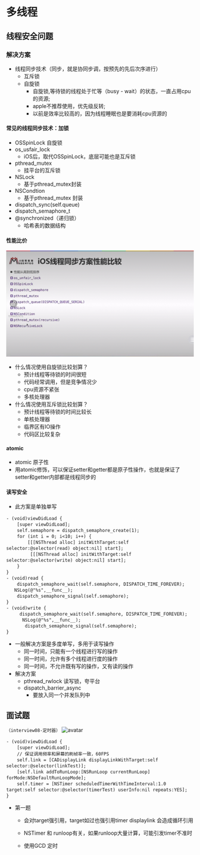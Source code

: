 # 多线程

## 线程安全问题

### 解决方案

- 线程同步技术（同步，就是协同步调，按预先的先后次序进行）
  - 互斥锁
  - 自旋锁
    - 自旋锁,等待锁的线程处于忙等（busy - wait）的状态，一直占用cpu的资源;
    - apple不推荐使用，优先级反转;
    - 以前是效率比较高的，因为线程睡眠也是要消耗cpu资源的
  
#### 常见的线程同步技术：加锁

- OSSpinLock 自旋锁
- os_usfair_lock
  - iOS后，取代OSSpinLock，底层可能也是互斥锁
- pthread_mutex
  - 挂平台的互斥锁
- NSLock
  - 基于pthread_mutex封装
- NSCondtion
  - 基于pthread_mutex 封装
- dispatch_sync(self.queue)
- dispatch_semaphore_t
- @synchronized（递归锁）
  - 哈希表的数据结构
  
#### 性能比价

![avatar](src/08-多线程/锁的性能比较.jpeg)

- 什么情况使用自旋锁比较划算？
  - 预计线程等待锁的时间很短
  - 代码经常调用，但是竞争情况少
  - cpu资源不紧张
  - 多核处理器
- 什么情况使用互斥锁比较划算？
  - 预计线程等待锁的时间比较长
  - 单核处理器
  - 临界区有IO操作
  - 代码区比较复杂

#### atomic

- atomic 原子性
- 用atomic修饰，可以保证setter和getter都是原子性操作，也就是保证了setter和getter内部都是线程同步的

#### 读写安全

- 此方案是单独单写
  
```objc
- (void)viewDidLoad {
    [super viewDidLoad];
    self.semaphore = dispatch_semaphore_create(1);
    for (int i = 0; i<10; i++) {
        [[[NSThread alloc] initWithTarget:self selector:@selector(read) object:nil] start];
         [[[NSThread alloc] initWithTarget:self selector:@selector(write) object:nil] start];
    }
}
- (void)read {
    dispatch_semaphore_wait(self.semaphore, DISPATCH_TIME_FOREVER);
   NSLog(@"%s",__func__);
    dispatch_semaphore_signal(self.semaphore);
}
- (void)write {
     dispatch_semaphore_wait(self.semaphore, DISPATCH_TIME_FOREVER);
      NSLog(@"%s",__func__);
       dispatch_semaphore_signal(self.semaphore);
}
```

- 一般解决方案是多度单写，多用于读写操作
  - 同一时间，只能有一个线程进行写的操作
  - 同一时间，允许有多个线程进行度的操作
  - 同一时间，不允许既有写的操作，又有读的操作
- 解决方案
  - pthread_rwlock 读写锁，夸平台
  - dispatch_barrier_async
    - 要放入同一个并发队列中
  
## 面试题 

```（interview08-定时器）```
![avatar](src/08-多线程/gcd面试题.jpeg)

```objc
- (void)viewDidLoad {
    [super viewDidLoad];
    // 保证调用频率和屏幕的刷帧率一致，60FPS
    self.link = [CADisplayLink displayLinkWithTarget:self selector:@selector(linkTest)];
    [self.link addToRunLoop:[NSRunLoop currentRunLoop] forMode:NSDefaultRunLoopMode];
    self.timer = [NSTimer scheduledTimerWithTimeInterval:1.0 target:self selector:@selector(timerTest) userInfo:nil repeats:YES];
}
```

- 第一题
  - 会对target强引用，target如过也强引用timer displaylink 会造成循环引用

  - NSTimer 和 runloop有关，如果runloop大量计算，可能引发timer不准时
  - 使用GCD 定时